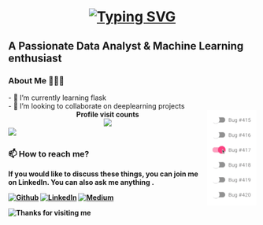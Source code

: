 ### <h1 align="center"> [![Typing SVG](https://readme-typing-svg.herokuapp.com?font=cursive&color=1589FF&center=true&vCenter=true&lines=Hi+there%2C+I'm+Sai+Krithik+👋)](https://git.io/typing-svg) </h1>

## A Passionate Data Analyst & Machine Learning enthusiast
### About Me 🤷🏻‍♂️
<div>  
<div>
- 🌱 I’m currently learning flask
</div>
<div>
- 👯 I’m looking to collaborate on deeplearning projects
</div>   
<div>   

 <div>
     
<img src="https://github.com/kiiirtiiii/kiiirtiiii/blob/main/gif/output-onlinegiftools.gif" width="100px" align="right">
</div>

<!-- visitor count -->
<div align="center"><b>Profile visit counts<b><br><img src="https://profile-counter.glitch.me/saikrithik/count.svg"></div>
 
<img src ='https://github-readme-stats.vercel.app/api?username=saikrithik&theme=solarized-light&show_icons=true'/>

### 📫 How to reach me?
If you would like to discuss these things, you can join me on LinkedIn. You can also ask me anything .

<p><a href="https://github.com/saikrithik" target="_blank"><img alt="Github" src="https://img.shields.io/badge/GitHub-%2312100E.svg?&style=for-the-badge&logo=Github&logoColor=white" /></a> <a href="https://www.linkedin.com/in/venkata-sai-krithik-6a344a199/" target="_blank"><img alt="LinkedIn" src="https://img.shields.io/badge/linkedin-%230077B5.svg?&style=for-the-badge&logo=linkedin&logoColor=white" /></a> <a href=https://medium.com/@pvsaikrithik target="_blank"><img alt="Medium" src="https://img.shields.io/badge/medium-%2312100E.svg?&style=for-the-badge&logo=medium&logoColor=white" /></a>
</p>
<img height="120" alt="Thanks for visiting me" width="100%" src="https://raw.githubusercontent.com/BrunnerLivio/brunnerlivio/master/images/marquee.svg" />
